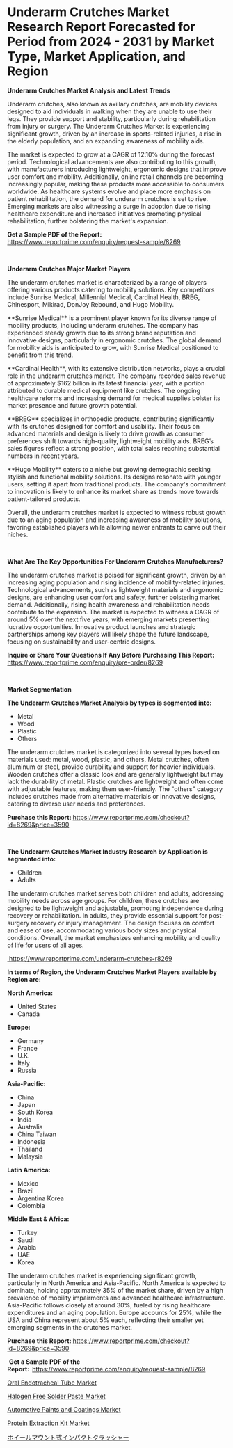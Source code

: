 <p><h1>Underarm Crutches Market Research Report Forecasted for Period from 2024 -  2031 by Market Type, Market Application, and Region</h1></p><p><strong>Underarm Crutches Market Analysis and Latest Trends</strong></p>
<p><p>Underarm crutches, also known as axillary crutches, are mobility devices designed to aid individuals in walking when they are unable to use their legs. They provide support and stability, particularly during rehabilitation from injury or surgery. The Underarm Crutches Market is experiencing significant growth, driven by an increase in sports-related injuries, a rise in the elderly population, and an expanding awareness of mobility aids.</p><p>The market is expected to grow at a CAGR of 12.10% during the forecast period. Technological advancements are also contributing to this growth, with manufacturers introducing lightweight, ergonomic designs that improve user comfort and mobility. Additionally, online retail channels are becoming increasingly popular, making these products more accessible to consumers worldwide. As healthcare systems evolve and place more emphasis on patient rehabilitation, the demand for underarm crutches is set to rise. Emerging markets are also witnessing a surge in adoption due to rising healthcare expenditure and increased initiatives promoting physical rehabilitation, further bolstering the market's expansion.</p></p>
<p><strong>Get a Sample PDF of the Report:&nbsp;</strong> <a href="https://www.reportprime.com/enquiry/request-sample/8269">https://www.reportprime.com/enquiry/request-sample/8269</a></p>
<p>&nbsp;</p>
<p><strong>Underarm Crutches Major Market Players</strong></p>
<p><p>The underarm crutches market is characterized by a range of players offering various products catering to mobility solutions. Key competitors include Sunrise Medical, Millennial Medical, Cardinal Health, BREG, Chinesport, Mikirad, DonJoy Rebound, and Hugo Mobility.</p><p>**Sunrise Medical** is a prominent player known for its diverse range of mobility products, including underarm crutches. The company has experienced steady growth due to its strong brand reputation and innovative designs, particularly in ergonomic crutches. The global demand for mobility aids is anticipated to grow, with Sunrise Medical positioned to benefit from this trend.</p><p>**Cardinal Health**, with its extensive distribution networks, plays a crucial role in the underarm crutches market. The company recorded sales revenue of approximately $162 billion in its latest financial year, with a portion attributed to durable medical equipment like crutches. The ongoing healthcare reforms and increasing demand for medical supplies bolster its market presence and future growth potential.</p><p>**BREG** specializes in orthopedic products, contributing significantly with its crutches designed for comfort and usability. Their focus on advanced materials and design is likely to drive growth as consumer preferences shift towards high-quality, lightweight mobility aids. BREG’s sales figures reflect a strong position, with total sales reaching substantial numbers in recent years.</p><p>**Hugo Mobility** caters to a niche but growing demographic seeking stylish and functional mobility solutions. Its designs resonate with younger users, setting it apart from traditional products. The company's commitment to innovation is likely to enhance its market share as trends move towards patient-tailored products.</p><p>Overall, the underarm crutches market is expected to witness robust growth due to an aging population and increasing awareness of mobility solutions, favoring established players while allowing newer entrants to carve out their niches.</p></p>
<p>&nbsp;</p>
<p><strong>What Are The Key Opportunities For Underarm Crutches Manufacturers?</strong></p>
<p><p>The underarm crutches market is poised for significant growth, driven by an increasing aging population and rising incidence of mobility-related injuries. Technological advancements, such as lightweight materials and ergonomic designs, are enhancing user comfort and safety, further bolstering market demand. Additionally, rising health awareness and rehabilitation needs contribute to the expansion. The market is expected to witness a CAGR of around 5% over the next five years, with emerging markets presenting lucrative opportunities. Innovative product launches and strategic partnerships among key players will likely shape the future landscape, focusing on sustainability and user-centric designs.</p></p>
<p><strong>Inquire or Share Your Questions If Any Before Purchasing This Report:</strong> <a href="https://www.reportprime.com/enquiry/pre-order/8269">https://www.reportprime.com/enquiry/pre-order/8269</a></p>
<p>&nbsp;</p>
<p><strong>Market Segmentation</strong></p>
<p><strong>The Underarm Crutches Market Analysis by types is segmented into:</strong></p>
<p><ul><li>Metal</li><li>Wood</li><li>Plastic</li><li>Others</li></ul></p>
<p><p>The underarm crutches market is categorized into several types based on materials used: metal, wood, plastic, and others. Metal crutches, often aluminum or steel, provide durability and support for heavier individuals. Wooden crutches offer a classic look and are generally lightweight but may lack the durability of metal. Plastic crutches are lightweight and often come with adjustable features, making them user-friendly. The "others" category includes crutches made from alternative materials or innovative designs, catering to diverse user needs and preferences.</p></p>
<p><strong>Purchase this Report:&nbsp;</strong><a href="https://www.reportprime.com/checkout?id=8269&price=3590">https://www.reportprime.com/checkout?id=8269&price=3590</a></p>
<p>&nbsp;</p>
<p><strong>The Underarm Crutches Market Industry Research by Application is segmented into:</strong></p>
<p><ul><li>Children</li><li>Adults</li></ul></p>
<p><p>The underarm crutches market serves both children and adults, addressing mobility needs across age groups. For children, these crutches are designed to be lightweight and adjustable, promoting independence during recovery or rehabilitation. In adults, they provide essential support for post-surgery recovery or injury management. The design focuses on comfort and ease of use, accommodating various body sizes and physical conditions. Overall, the market emphasizes enhancing mobility and quality of life for users of all ages.</p></p>
<p><a href="https://www.reportprime.com/underarm-crutches-r8269">&nbsp;https://www.reportprime.com/underarm-crutches-r8269</a></p>
<p><strong>In terms of Region, the Underarm Crutches Market Players available by Region are:</strong></p>
<p>
    <p> <strong> North America: </strong>
        <ul>
            <li>United States</li>
            <li>Canada</li>
        </ul>
        </p> 
    <p> <strong> Europe: </strong>
        <ul>
            <li>Germany</li>
            <li>France</li>
            <li>U.K.</li>
            <li>Italy</li>
            <li>Russia</li>
        </ul>
        </p> 
    <p> <strong> Asia-Pacific: </strong>
        <ul>
            <li>China</li>
            <li>Japan</li>
            <li>South Korea</li>
            <li>India</li>
            <li>Australia</li>
            <li>China Taiwan</li>
            <li>Indonesia</li>
            <li>Thailand</li>
            <li>Malaysia</li>
        </ul>
        </p> 
    <p> <strong> Latin America: </strong>
        <ul>
            <li>Mexico</li>
            <li>Brazil</li>
            <li>Argentina Korea</li>
            <li>Colombia</li>
        </ul>
        </p> 
    <p> <strong> Middle East & Africa: </strong>
        <ul>
            <li>Turkey</li>
            <li>Saudi</li>
            <li>Arabia</li>
            <li>UAE</li>
            <li>Korea</li>
        </ul>
    </p>
    </p>
<p><p>The underarm crutches market is experiencing significant growth, particularly in North America and Asia-Pacific. North America is expected to dominate, holding approximately 35% of the market share, driven by a high prevalence of mobility impairments and advanced healthcare infrastructure. Asia-Pacific follows closely at around 30%, fueled by rising healthcare expenditures and an aging population. Europe accounts for 25%, while the USA and China represent about 5% each, reflecting their smaller yet emerging segments in the crutches market.</p></p>
<p><strong>Purchase this Report: </strong><a href="https://www.reportprime.com/checkout?id=8269&price=3590">https://www.reportprime.com/checkout?id=8269&price=3590</a></p>
<p>&nbsp;<strong>Get a Sample PDF of the Report:&nbsp;&nbsp;</strong><a href="https://www.reportprime.com/enquiry/request-sample/8269">https://www.reportprime.com/enquiry/request-sample/8269</a></p>
<p><strong></strong></p>
<p><p><a href="https://github.com/CarolynWatkins697/Market-Research-Report-List-1/blob/main/oral-endotracheal-tube-market.md">Oral Endotracheal Tube Market</a></p><p><a href="https://issuu.com/reportprime-2/docs/halogen-free-solder-paste-market-si_478b6f43db1e82">Halogen Free Solder Paste Market</a></p><p><a href="https://medium.com/@clairhane1992/the-automotive-paints-and-coatings-market-industry-provides-a-comprehensive-and-current-analysis-a152f4c0d639">Automotive Paints and Coatings Market</a></p><p><a href="https://github.com/lambertr3e8v/Market-Research-Report-List-1/blob/main/protein-extraction-kit-market.md">Protein Extraction Kit Market</a></p><p><a href="https://medium.com/@giygjksk10/wheel-mounted-impact-crushers-market-%E3%81%AE%E3%82%B0%E3%83%AD%E3%83%BC%E3%83%90%E3%83%AB%E5%B8%82%E5%A0%B4%E6%A6%82%E8%A6%81%E3%81%AF-%E4%B8%96%E7%95%8C%E3%81%8A%E3%82%88%E3%81%B3%E4%B8%BB%E8%A6%81%E5%B8%82%E5%A0%B4%E3%81%AB%E3%81%8A%E3%81%91%E3%82%8B%E6%A5%AD%E7%95%8C%E3%81%AB%E5%BD%B1%E9%9F%BF%E3%82%92%E4%B8%8E%E3%81%88%E3%82%8B%E4%B8%BB%E8%A6%81%E3%81%AA%E3%83%88%E3%83%AC%E3%83%B3%E3%83%89%E3%81%AB%E3%81%A4%E3%81%84%E3%81%A6-%E7%8B%AC%E8%87%AA%E3%81%AE%E8%A6%96%E7%82%B9%E3%82%92%E6%8F%90%E4%BE%9B%E3%81%97%E3%81%BE%E3%81%99-595366d1d506">ホイールマウント式インパクトクラッシャー</a></p></p>